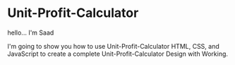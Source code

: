 # Unit-Profit-Calculator

hello...
I'm Saad

I'm going to show you how to use Unit-Profit-Calculator HTML, CSS, and JavaScript to create a complete Unit-Profit-Calculator Design with Working.
